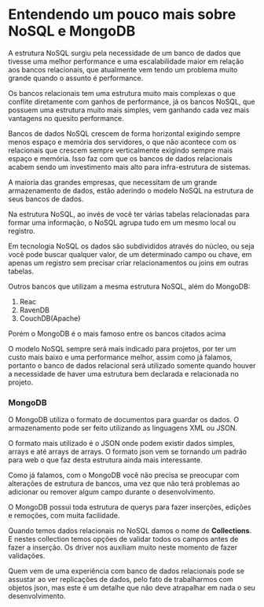 # Entendendo um pouco mais sobre NoSQL e MongoDB

A estrutura NoSQL surgiu pela necessidade de um banco de dados que tivesse uma melhor performance e uma escalabilidade maior em relação aos bancos relacionais, que atualmente vem tendo um problema muito grande quando o assunto é performance.

Os bancos relacionais tem uma estrutura muito mais complexas o que conflite diretamente com ganhos de performance, já os bancos NoSQL, que possuem uma estrutura muito mais simples, vem ganhando cada vez mais vantagens no quesito performance.

Bancos de dados NoSQL crescem de forma horizontal exigindo sempre menos espaço e memória dos servidores, o que não acontece com os relacionais que crescem sempre verticalmente exigindo sempre mais espaço e memória. Isso faz com que os bancos de dados relacionais acabem sendo um investimento mais alto para infra-estrutura de sistemas.

A maioria das grandes empresas, que necessitam de um grande armazenamento de dados, estão aderindo o modelo NoSQL na estrutura de seus bancos de dados.

Na estrutura NoSQL, ao invés de você ter várias tabelas relacionadas para formar uma informação, o NoSQL agrupa tudo em um mesmo local ou registro.

Em tecnologia NoSQL os dados são subdivididos através do núcleo, ou seja você pode buscar qualquer valor, de um determinado campo ou chave, em apenas um registro sem precisar criar relacionamentos ou joins em outras tabelas.

Outros bancos que utilizam a mesma estrutura NoSQL, além do MongoDB:

1. Reac
2. RavenDB
3. CouchDB(Apache)

Porém o MongoDB é o mais famoso entre os bancos citados acima

O modelo NoSQL sempre será mais indicado para projetos, por ter um custo mais baixo e uma performance melhor, assim como já falamos, portanto o banco de dados relacional será utilizado somente quando houver a necessidade de haver uma estrutura bem declarada e relacionada no projeto.

### MongoDB

O MongoDB utiliza o formato de documentos para guardar os dados. O armazenamento pode ser feito utilizando as linguagens XML ou JSON.

O formato mais utilizado é o JSON onde podem existir dados simples, arrays e até arrays de arrays. O formato json vem se tornando um padrão para web o que faz desta estrutura ainda mais interessante.

Como já falamos, com o MongoDB você não precisa se preocupar com alterações de estrutura de bancos, uma vez que não terá problemas ao adicionar ou remover algum campo durante o desenvolvimento.

O MongoDB possui toda estrutura de querys para fazer inserções, edições e remoções, com muita facilidade.

Quando temos dados relacionais no NoSQL damos o nome de **Collections**. E nestes collection temos opções de validar todos os campos antes de fazer a inserção. Os driver nos auxiliam muito neste momento de fazer validações.

Quem vem de uma experiência com banco de dados relacionais pode se assustar ao ver replicações de dados, pelo fato de trabalharmos com objetos json, mas este é um detalhe que não deve atrapalhar em nada o seu desenvolvimento.